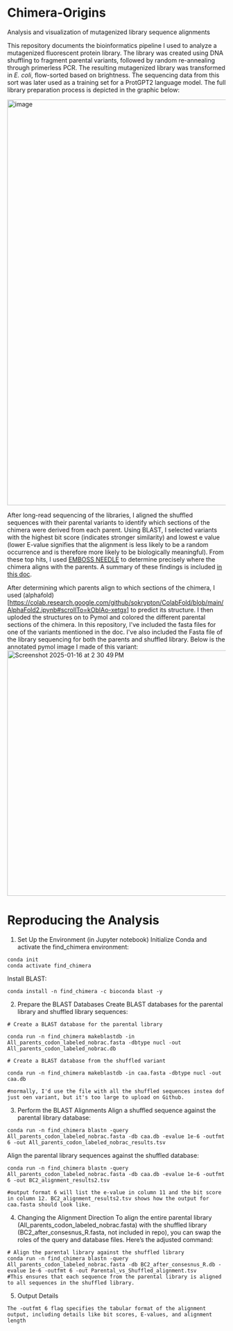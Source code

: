 # Chimera-Origins
Analysis and visualization of mutagenized library sequence alignments

This repository documents the bioinformatics pipeline I used to analyze a mutagenized fluorescent protein library. The library was created using DNA shuffling to fragment parental variants, followed by random re-annealing through primerless PCR. The resulting mutagenized library was transformed in *E. coli*, flow-sorted based on brightness. The sequencing data from this sort was later used as a training set for a ProtGPT2 language model. The full library preparation process is depicted in the graphic below:

<img width="934" alt="image" src="https://github.com/user-attachments/assets/f875a5ae-e5f8-4687-8eda-1678d592339b" />

After long-read sequencing of the libraries, I aligned the shuffled sequences with their parental variants to identify which sections of the chimera were derived from each parent. Using BLAST, I selected variants with the highest bit score (indicates stronger similarity) and lowest e value (lower E-value signifies that the alignment is less likely to be a random occurrence and is therefore more likely to be biologically meaningful). From these top hits, I used [EMBOSS NEEDLE](https://www.ebi.ac.uk/jdispatcher/psa/emboss_needle) to determine precisely where the chimera aligns with the parents. A summary of these findings is included [in this doc](https://docs.google.com/document/d/16SDklMaBfDLj5UsnRXUyHSzPwHZA0g1PTXB5TC_d980/edit?usp=sharing).

After determining which parents align to which sections of the chimera, I used (alphafold)[https://colab.research.google.com/github/sokrypton/ColabFold/blob/main/AlphaFold2.ipynb#scrollTo=kOblAo-xetgx] to predict its structure. I then uploded the structures on to Pymol and colored the different parental sections of the chimera.
In this repository, I've included the fasta files for one of the variants mentioned in the doc. I've also included the Fasta file of the library sequencing for both the parents and shuffled library. Below is the annotated pymol image I made of this variant:
<img width="565" alt="Screenshot 2025-01-16 at 2 30 49 PM" src="https://github.com/user-attachments/assets/b7cc1fab-2563-4c2b-9e09-42744fce34d0" />



# Reproducing the Analysis
1. Set Up the Environment (in Jupyter notebook)
Initialize Conda and activate the find_chimera environment:

```
conda init
conda activate find_chimera
```

Install BLAST:

```
conda install -n find_chimera -c bioconda blast -y
```

2. Prepare the BLAST Databases
Create BLAST databases for the parental library and shuffled library sequences:

```
# Create a BLAST database for the parental library

conda run -n find_chimera makeblastdb -in All_parents_codon_labeled_nobrac.fasta -dbtype nucl -out All_parents_codon_labeled_nobrac.db

# Create a BLAST database from the shuffled variant

conda run -n find_chimera makeblastdb -in caa.fasta -dbtype nucl -out caa.db

#normally, I'd use the file with all the shuffled sequences instea dof just oen variant, but it's too large to upload on Github. 
```

3. Perform the BLAST Alignments
Align a shuffled sequence against the parental library database:

```
conda run -n find_chimera blastn -query All_parents_codon_labeled_nobrac.fasta -db caa.db -evalue 1e-6 -outfmt 6 -out All_parents_codon_labeled_nobrac_results.tsv
```

Align the parental library sequences against the shuffled database:

```
conda run -n find_chimera blastn -query All_parents_codon_labeled_nobrac.fasta -db caa.db -evalue 1e-6 -outfmt 6 -out BC2_alignment_results2.tsv

#output format 6 will list the e-value in column 11 and the bit score in column 12. BC2_alignment_results2.tsv shows how the output for caa.fasta should look like.
```

4. Changing the Alignment Direction
To align the entire parental library (All_parents_codon_labeled_nobrac.fasta) with the shuffled library (BC2_after_consesnus_R.fasta, not included in repo), you can swap the roles of the query and database files. Here’s the adjusted command:
```
# Align the parental library against the shuffled library
conda run -n find_chimera blastn -query All_parents_codon_labeled_nobrac.fasta -db BC2_after_consesnus_R.db -evalue 1e-6 -outfmt 6 -out Parental_vs_Shuffled_alignment.tsv
#This ensures that each sequence from the parental library is aligned to all sequences in the shuffled library.
```
5. Output Details
```
The -outfmt 6 flag specifies the tabular format of the alignment output, including details like bit scores, E-values, and alignment length
```
